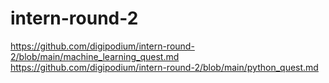 ﻿# intern-round-2

https://github.com/digipodium/intern-round-2/blob/main/machine_learning_quest.md
https://github.com/digipodium/intern-round-2/blob/main/python_quest.md
